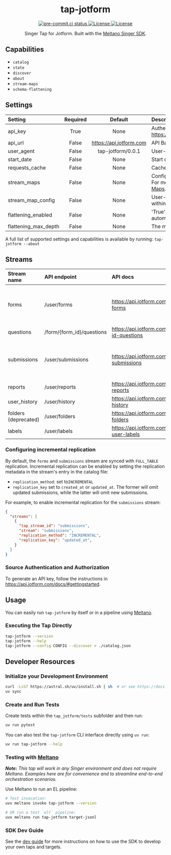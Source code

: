 <div align="center">

# tap-jotform

<div>
  <a href="https://results.pre-commit.ci/latest/github/reservoir-data/tap-jotform/main">
    <img alt="pre-commit.ci status" src="https://results.pre-commit.ci/badge/github/reservoir-data/tap-jotform/main.svg"/>
  </a>
  <a href="https://github.com/reservoir-data/tap-jotform/blob/main/LICENSE">
    <img alt="License" src="https://img.shields.io/github/license/reservoir-data/tap-jotform"/>
  </a>
  <a href="https://pypi.org/p/tap-jotform">
    <img alt="License" src="https://img.shields.io/pypi/pyversions/tap-jotform"/>
  </a>
</div>

Singer Tap for Jotform. Built with the [Meltano Singer SDK](https://sdk.meltano.com).

</div>

## Capabilities

* `catalog`
* `state`
* `discover`
* `about`
* `stream-maps`
* `schema-flattening`

## Settings

| Setting             | Required | Default | Description |
|:--------------------|:--------:|:-------:|:------------|
| api_key             | True     | None    | Authentication key. See https://api.jotform.com/docs/#authentication |
| api_url             | False    | https://api.jotform.com | API Base URL |
| user_agent          | False    | tap-jotform/0.0.1 | User-Agent header |
| start_date          | False    | None    | Start date for data collection |
| requests_cache | False    | None    | Cache configuration for HTTP requests |
| stream_maps         | False    | None    | Config object for stream maps capability. For more information check out [Stream Maps](https://sdk.meltano.com/en/latest/stream_maps.html). |
| stream_map_config   | False    | None    | User-defined config values to be used within map expressions. |
| flattening_enabled  | False    | None    | 'True' to enable schema flattening and automatically expand nested properties. |
| flattening_max_depth| False    | None    | The max depth to flatten schemas. |

A full list of supported settings and capabilities is available by running: `tap-jotform --about`

## Streams

| Stream name          | API endpoint              | API docs                                        | Notes                                                                                                  |
| :------------------- | :------------------------ | :---------------------------------------------- | :----------------------------------------------------------------------------------------------------- |
| forms                | /user/forms               | https://api.jotform.com/docs/#user-forms        | Replication for this stream is opt-in. See instructions [below](#configuring-incremental-replication). |
| questions            | /form/{form_id}/questions | https://api.jotform.com/docs/#form-id-questions |                                                                                                        |
| submissions          | /user/submissions         | https://api.jotform.com/docs/#user-submissions  | Replication for this stream is opt-in. See instructions [below](#configuring-incremental-replication). |
| reports              | /user/reports             | https://api.jotform.com/docs/#user-reports      |                                                                                                        |
| user_history         | /user/history             | https://api.jotform.com/docs/#user-history      |                                                                                                        |
| folders (deprecated) | /user/folders             | https://api.jotform.com/docs/#user-folders      |                                                                                                        |
| labels               | /user/labels              | https://api.jotform.com/docs/#get-user-labels   |                                                                                                        |


### Configuring incremental replication

By default, the `forms` and `submissions` stream are synced with `FULL_TABLE` replication. Incremental replication can be enabled by setting the replication metadata in the stream's entry in the catalog file:

* `replication_method`: set to`INCREMENTAL`
* `replication_key` set to `created_at` or `updated_at`. The former will omit updated submissions, while the latter will omit new submissions.

For example, to enable incremental replication for the `submissions` stream:

```json
{
  "streams": [
    {
      "tap_stream_id": "submissions",
      "stream": "submissions",
      "replication_method": "INCREMENTAL",
      "replication_key": "updated_at",
    }
  ]
}
```

### Source Authentication and Authorization

To generate an API key, follow the instructions in https://api.jotform.com/docs/#gettingstarted.

## Usage

You can easily run `tap-jotform` by itself or in a pipeline using [Meltano](https://meltano.com/).

### Executing the Tap Directly

```bash
tap-jotform --version
tap-jotform --help
tap-jotform --config CONFIG --discover > ./catalog.json
```

## Developer Resources

### Initialize your Development Environment

```bash
curl -LsSf https://astral.sh/uv/install.sh | sh  # or see https://docs.astral.sh/uv/getting-started/installation/
uv sync
```

### Create and Run Tests

Create tests within the `tap_jotform/tests` subfolder and
  then run:

```bash
uv run pytest
```

You can also test the `tap-jotform` CLI interface directly using `uv run`:

```bash
uv run tap-jotform --help
```

### Testing with [Meltano](https://www.meltano.com)

_**Note:** This tap will work in any Singer environment and does not require Meltano.
Examples here are for convenience and to streamline end-to-end orchestration scenarios._

Use Meltano to run an EL pipeline:

```bash
# Test invocation:
uvx meltano invoke tap-jotform --version

# OR run a test `elt` pipeline:
uvx meltano run tap-jotform target-jsonl
```

### SDK Dev Guide

See the [dev guide](https://sdk.meltano.com/en/latest/dev_guide.html) for more instructions on how to use the SDK to
develop your own taps and targets.
